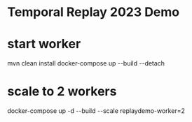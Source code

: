 # Temporal Replay 2023 Demo

# start worker
mvn clean install
docker-compose up --build --detach

# scale to 2 workers
docker-compose up -d --build --scale replaydemo-worker=2
